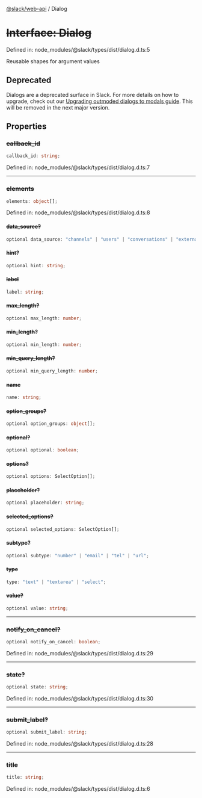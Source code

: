 [@slack/web-api](../index.md) / Dialog

# ~~Interface: Dialog~~

Defined in: node\_modules/@slack/types/dist/dialog.d.ts:5

Reusable shapes for argument values

## Deprecated

Dialogs are a deprecated surface in Slack. For more details on how to upgrade, check out our [Upgrading outmoded dialogs to modals guide](https://api.slack.com/block-kit/dialogs-to-modals). This will be removed in the next major version.

## Properties

### ~~callback\_id~~

```ts
callback_id: string;
```

Defined in: node\_modules/@slack/types/dist/dialog.d.ts:7

***

### ~~elements~~

```ts
elements: object[];
```

Defined in: node\_modules/@slack/types/dist/dialog.d.ts:8

#### ~~data\_source?~~

```ts
optional data_source: "channels" | "users" | "conversations" | "external";
```

#### ~~hint?~~

```ts
optional hint: string;
```

#### ~~label~~

```ts
label: string;
```

#### ~~max\_length?~~

```ts
optional max_length: number;
```

#### ~~min\_length?~~

```ts
optional min_length: number;
```

#### ~~min\_query\_length?~~

```ts
optional min_query_length: number;
```

#### ~~name~~

```ts
name: string;
```

#### ~~option\_groups?~~

```ts
optional option_groups: object[];
```

#### ~~optional?~~

```ts
optional optional: boolean;
```

#### ~~options?~~

```ts
optional options: SelectOption[];
```

#### ~~placeholder?~~

```ts
optional placeholder: string;
```

#### ~~selected\_options?~~

```ts
optional selected_options: SelectOption[];
```

#### ~~subtype?~~

```ts
optional subtype: "number" | "email" | "tel" | "url";
```

#### ~~type~~

```ts
type: "text" | "textarea" | "select";
```

#### ~~value?~~

```ts
optional value: string;
```

***

### ~~notify\_on\_cancel?~~

```ts
optional notify_on_cancel: boolean;
```

Defined in: node\_modules/@slack/types/dist/dialog.d.ts:29

***

### ~~state?~~

```ts
optional state: string;
```

Defined in: node\_modules/@slack/types/dist/dialog.d.ts:30

***

### ~~submit\_label?~~

```ts
optional submit_label: string;
```

Defined in: node\_modules/@slack/types/dist/dialog.d.ts:28

***

### ~~title~~

```ts
title: string;
```

Defined in: node\_modules/@slack/types/dist/dialog.d.ts:6
